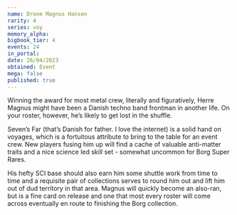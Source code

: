 ```yaml
---
name: Drone Magnus Hansen
rarity: 4
series: voy
memory_alpha:
bigbook_tier: 4
events: 24
in_portal:
date: 26/04/2023
obtained: Event
mega: false
published: true
---
```


Winning the award for most metal crew, literally and figuratively, Herre Magnus might have been a Danish techno band frontman in another life. On your roster, however, he’s likely to get lost in the shuffle.

Seven’s Far (that’s Danish for father. I love the internet) is a solid hand on voyages, which is a fortuitous attribute to bring to the table for an event crew. New players fusing him up will find a cache of valuable anti-matter traits and a nice science led skill set - somewhat uncommon for Borg Super Rares.

His hefty SCI base should also earn him some shuttle work from time to time and a requisite pair of collections serves to round him out and lift him out of dud territory in that area. Magnus will quickly become an also-ran, but is a fine card on release and one that most every roster will come across eventually en route to finishing the Borg collection.

